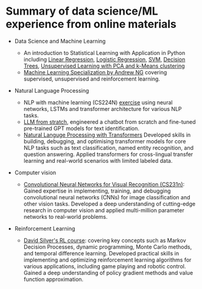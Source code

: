 # Summary of data science/ML experience from online materials

- Data Science and Machine Learning
  - An introduction to Statistical Learning with Application in Python including [Linear Regression](https://github.com/xingguo01/DataScienceExercise/tree/main/LinearRegression), [Logistic Regression](https://github.com/xingguo01/DataScienceExercise/tree/main/Logistics), [SVM](https://github.com/xingguo01/DataScienceExercise/tree/main/SupportVectorMachine), [Decision Trees](https://github.com/xingguo01/DataScienceExercise/tree/main/TreesBagging), [Unsupervised Learning with PCA and k-Means clustering](https://github.com/xingguo01/DataScienceExercise/tree/main/UnSupervised)
  - [Machine Learning Specialization by Andrew NG](https://github.com/xingguo01/Machine-Learning-Specialization-Coursera) covering supervised, unsupervised and reinforcement learning.

- Natural Language Processing
  - NLP with machine learning (CS224N) [exercise](https://github.com/xingguo01/DataScienceExercise/tree/main/NLP_Exercise) using neural networks, LSTMs and transformer architecture for various NLP tasks.
  - [LLM from stratch](https://github.com/xingguo01/LLMs-from-scratch), engineered a chatbot from scratch and fine-tuned pre-trained GPT models for text identification.
  - [Natural Languge Processing with Transformers](https://github.com/xingguo01/notebooks) Developed skills in building, debugging, and optimising transformer models for core NLP tasks such as text classification, named entity recognition, and question answering. Applied transformers for cross-lingual transfer learning and real-world scenarios with limited labeled data.

- Computer vision
  - [Convolutional Neural Networks for Visual Recognition (CS231n)](https://github.com/xingguo01/CS231n): Gained expertise in implementing, training, and debugging convolutional neural networks (CNNs) for image classification and other vision tasks. Developed a deep understanding of cutting-edge research in computer vision and applied multi-million parameter networks to real-world problems.
- Reinforcement Learning
  - [David Silver's RL course](https://github.com/xingguo01/DataScienceExercise/tree/main/RL_exercise): covering key concepts such as Markov Decision Processes, dynamic programming, Monte Carlo methods, and temporal difference learning. Developed practical skills in implementing and optimizing reinforcement learning algorithms for various applications, including game playing and robotic control. Gained a deep understanding of policy gradient methods and value function approximation.
  
